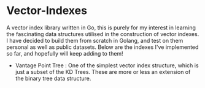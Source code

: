 # Vector-Indexes

A vector index library written in Go, this is purely for my interest in learning the fascinating data structures utilised in the construction of vector indexes. I have decided to build them from scratch in Golang, and test on them personal as well as public datasets. Below are the indexes I've implemented so far, and hopefully will keep adding to them!

- Vantage Point Tree : One of the simplest vector index structure, which is just a subset of the KD Trees. These are more or less an extension of the binary tree data structure.
